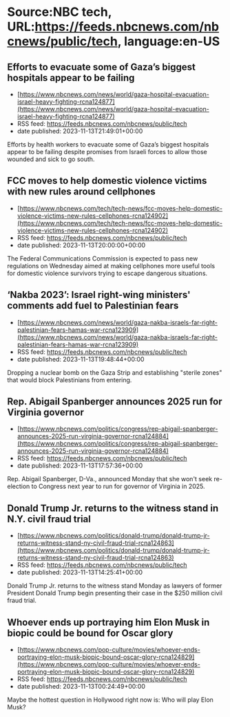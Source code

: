 # Source:NBC tech, URL:https://feeds.nbcnews.com/nbcnews/public/tech, language:en-US

## Efforts to evacuate some of Gaza’s biggest hospitals appear to be failing
 - [https://www.nbcnews.com/news/world/gaza-hospital-evacuation-israel-heavy-fighting-rcna124877](https://www.nbcnews.com/news/world/gaza-hospital-evacuation-israel-heavy-fighting-rcna124877)
 - RSS feed: https://feeds.nbcnews.com/nbcnews/public/tech
 - date published: 2023-11-13T21:49:01+00:00

Efforts by health workers to evacuate some of Gaza’s biggest hospitals appear to be failing despite promises from Israeli forces to allow those wounded and sick to go south.

## FCC moves to help domestic violence victims with new rules around cellphones
 - [https://www.nbcnews.com/tech/tech-news/fcc-moves-help-domestic-violence-victims-new-rules-cellphones-rcna124902](https://www.nbcnews.com/tech/tech-news/fcc-moves-help-domestic-violence-victims-new-rules-cellphones-rcna124902)
 - RSS feed: https://feeds.nbcnews.com/nbcnews/public/tech
 - date published: 2023-11-13T20:00:00+00:00

The Federal Communications Commission is expected to pass new regulations on Wednesday aimed at making cellphones more useful tools for domestic violence survivors trying to escape dangerous situations.

## ‘Nakba 2023’: Israel right-wing ministers' comments add fuel to Palestinian fears
 - [https://www.nbcnews.com/news/world/gaza-nakba-israels-far-right-palestinian-fears-hamas-war-rcna123909](https://www.nbcnews.com/news/world/gaza-nakba-israels-far-right-palestinian-fears-hamas-war-rcna123909)
 - RSS feed: https://feeds.nbcnews.com/nbcnews/public/tech
 - date published: 2023-11-13T19:48:44+00:00

Dropping a nuclear bomb on the Gaza Strip and establishing "sterile zones" that would block Palestinians from entering.

## Rep. Abigail Spanberger announces 2025 run for Virginia governor
 - [https://www.nbcnews.com/politics/congress/rep-abigail-spanberger-announces-2025-run-virginia-governor-rcna124884](https://www.nbcnews.com/politics/congress/rep-abigail-spanberger-announces-2025-run-virginia-governor-rcna124884)
 - RSS feed: https://feeds.nbcnews.com/nbcnews/public/tech
 - date published: 2023-11-13T17:57:36+00:00

Rep. Abigail Spanberger, D-Va., announced Monday that she won't seek re-election to Congress next year to run for governor of Virginia in 2025.

## Donald Trump Jr. returns to the witness stand in N.Y. civil fraud trial
 - [https://www.nbcnews.com/politics/donald-trump/donald-trump-jr-returns-witness-stand-ny-civil-fraud-trial-rcna124863](https://www.nbcnews.com/politics/donald-trump/donald-trump-jr-returns-witness-stand-ny-civil-fraud-trial-rcna124863)
 - RSS feed: https://feeds.nbcnews.com/nbcnews/public/tech
 - date published: 2023-11-13T14:25:41+00:00

Donald Trump Jr. returns to the witness stand Monday as lawyers of former President Donald Trump begin presenting their case in the $250 million civil fraud trial.

## Whoever ends up portraying him Elon Musk in biopic could be bound for Oscar glory
 - [https://www.nbcnews.com/pop-culture/movies/whoever-ends-portraying-elon-musk-biopic-bound-oscar-glory-rcna124829](https://www.nbcnews.com/pop-culture/movies/whoever-ends-portraying-elon-musk-biopic-bound-oscar-glory-rcna124829)
 - RSS feed: https://feeds.nbcnews.com/nbcnews/public/tech
 - date published: 2023-11-13T00:24:49+00:00

Maybe the hottest question in Hollywood right now is: Who will play Elon Musk?

